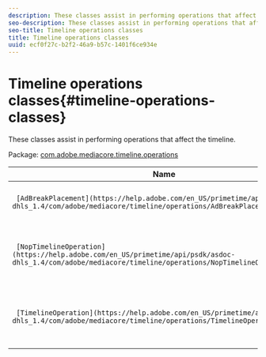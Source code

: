 ```yaml
---
description: These classes assist in performing operations that affect the timeline.
seo-description: These classes assist in performing operations that affect the timeline.
seo-title: Timeline operations classes
title: Timeline operations classes
uuid: ecf0f27c-b2f2-46a9-b57c-1401f6ce934e
---
```


# Timeline operations classes{#timeline-operations-classes}

These classes assist in performing operations that affect the timeline.

 Package: [com.adobe.mediacore.timeline.operations](https://help.adobe.com/en_US/primetime/api/psdk/asdoc-dhls_1.4/com/adobe/mediacore/timeline/operations/package-detail.html) 

|  Name  | Description  |
|---|---|
|  ` [AdBreakPlacement](https://help.adobe.com/en_US/primetime/api/psdk/asdoc-dhls_1.4/com/adobe/mediacore/timeline/operations/AdBreakPlacement.html)`  | Ad break placement operation class.  |
| ` [NopTimelineOperation](https://help.adobe.com/en_US/primetime/api/psdk/asdoc-dhls_1.4/com/adobe/mediacore/timeline/operations/NopTimelineOperation.html)`  | Class indicating a NOP operation on the timeline.  |
| ` [TimelineOperation](https://help.adobe.com/en_US/primetime/api/psdk/asdoc-dhls_1.4/com/adobe/mediacore/timeline/operations/TimelineOperation.html)`  | Base class for all operations that affect the timeline.  |

